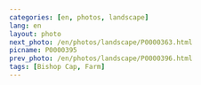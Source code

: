 ```yaml
---
categories: [en, photos, landscape]
lang: en
layout: photo
next_photo: /en/photos/landscape/P0000363.html
picname: P0000395
prev_photo: /en/photos/landscape/P0000396.html
tags: [Bishop Cap, Farm]
---
```

